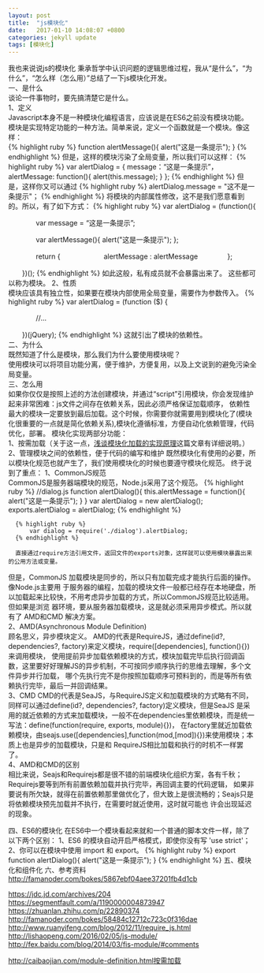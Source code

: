 ```yaml
---
layout: post
title:  "js模块化"
date:   2017-01-10 14:08:07 +0800
categories: jekyll update
tags: [模块化]
---
```

我也来说说js的模块化
	秉承哲学中认识问题的逻辑思维过程，我从“是什么”，“为什么”，“怎么样（怎么用）”总结了一下js模块化开发。  
	一、是什么  
	谈论一件事物时，要先搞清楚它是什么。  
	1、定义  
	Javascript本身不是一种模块化编程语言，应该说是在ES6之前没有模块功能。  
	模块是实现特定功能的一种方法。简单来说，定义一个函数就是一个模块。像这样：  
	{% highlight ruby %}
	function alertMessage(){
		alert("这是一条提示");
	}
	{% endhighlight %} 
	但是，这样的模块污染了全局变量，所以我们可以这样：
	{% highlight ruby %}
	var alertDialog = {
		message：“这是一条提示”，
		alertMessage: function(){
			alert(this.message);
		}
	};
	{% endhighlight %} 
	但是，这样你又可以通过
	{% highlight ruby %}
	alertDialog.message = "这不是一条提示"；
	{% endhighlight %} 
	将模块的内部属性修改，这不是我们愿意看到的。所以，有了如下方式：
	{% highlight ruby %}
	var alertDialog = (function(){

　　　　var message = “这是一条提示”;

　　　　var alertMessage(){
		alert("这是一条提示");
	   };

　　　　return {
　　　　　　alertMessage : alertMessage
　　　　};

　　})();
   {% endhighlight %}
   如此这般，私有成员就不会暴露出来了。 
   这些都可以称为模块。
   2、性质  
   模块应该具有独立性，如果要在模块内部使用全局变量，需要作为参数传入。
   {% highlight ruby %}
   var alertDialog = (function ($) {

　　　　//...

　　})(jQuery);
   {% endhighlight %}
   这就引出了模块的依赖性。  
   二、为什么  
   既然知道了什么是模块，那么我们为什么要使用模块呢？  
   使用模块可以将项目功能分离，便于维护，方便复用，以及上文说到的避免污染全局变量。  
   三、怎么用   
   	  如果你仅仅是按照上述的方法创建模块，并通过“script”引用模块，你会发现维护起来非常困难：js文件之间存在依赖关系，因此必须严格保证加载顺序，
   依赖性最大的模块一定要放到最后加载。这个时候，你需要你就需要用到模块化了(模块化很重要的一点就是简化依赖关系),模块化遵循标准，方便自动化依赖管理，代码优化，部署。
   	  模块化实现两部分功能：  
   1、按需加载（关于这一点，[浅谈模块化加载的实现原理]这篇文章有详细说明。）  
   2、管理模块之间的依赖性，便于代码的编写和维护
   	  既然模块化有使用的必要，所以模块化规范也就产生了，我们使用模块化的时候也要遵守模块化规范。
      终于说到了重点：
      1、CommonJS规范  
      CommonJS是服务器端模块的规范，Node.js采用了这个规范。
 	  {% highlight ruby %}
 	  //dialog.js
      	function alertDialog(){
      		this.alertMessage = function(){
				alert("这是一条提示");
			}
		}
		var alertDialog = new alertDialog();
        exports.alertDialog = alertDialog;
      {% endhighlight %}
      
      {% highlight ruby %}
       	  var dialog = require('./dialog').alertDialog;
	  {% endhighlight %}
	  
	  直接通过require方法引用文件，返回文件的exports对象，这样就可以使用模块暴露出来的公用方法或变量。  
   但是，CommonJS 加载模块是同步的，所以只有加载完成才能执行后面的操作。像Node.js主要用
   于服务器的编程，加载的模块文件一般都已经存在本地硬盘，所以加载起来比较快，不用考虑异步加载的方式，所以CommonJS规范比较适用。但如果是浏览
   器环境，要从服务器加载模块，这是就必须采用异步模式。所以就有了 AMD和CMD 解决方案。  
  2、AMD(Asynchronous Module Definition)  
  顾名思义，异步模块定义。
  AMD的代表是RequireJS，通过define(id?, dependencies?, factory)来定义模块，require([dependencies], function(){})来调用模块，
  使用提前异步加载依赖模块的方式，模块加载完毕后执行回调函数，这里要好好理解JS的异步机制，不可按同步顺序执行的思维去理解，多个文件异步并行加载，
  哪个先执行完不是你按照加载顺序可预料到的，而是等所有依赖执行完毕，最后一并回调结果。  
  3、CMD
  CMD的代表是SeaJS，与RequireJS定义和加载模块的方式略有不同，同样可以通过define(id?, dependencies?, factory)定义模块，但是SeaJS
  是采用的就近依赖的方式来加载模块，一般不在dependencies里依赖模块，而是统一写法：define(function(require, exports, module){})，
  在factory里就近加载依赖模块，由seajs.use([dependencies],function(mod,[mod]){})来使用模块；本质上也是异步的加载模块，只是和
  RequireJS相比加载和执行的时机不一样罢了。  
  4、AMD和CMD的区别  
  相比来说，Seajs和Requirejs都是很不错的前端模块化组织方案，各有千秋；Requirejs要等到所有前置依赖加载并执行完毕，再回调主要的代码逻辑，
  如果非要说有所欠缺，就得在前置依赖那里做优化了，但大致上是很流畅的；Seajs只是将依赖模块预先加载并不执行，在需要时就近使用，这时就可能也
  许会出现延迟的现象。
	  
	  
	  
	  
	  
   四、ES6的模块化
   在ES6中一个模块看起来就和一个普通的脚本文件一样，除了以下两个区别：
        1、ES6 的模块自动开启严格模式，即使你没有写 'use strict'；
       	2、你可以在模块中使用 import 和 export。
	{% highlight ruby %}
          	export function alertDialog(){
				alert("这是一条提示");
    		}
	{% endhighlight %}
   五、模块化和组件化
   六、参考资料
   http://famanoder.com/bokes/5867ebf04aee37201fb4d1cb


[浅谈模块化加载的实现原理]: http://caibaojian.com/module-definition.html

https://jdc.jd.com/archives/204
https://segmentfault.com/a/1190000004873947
https://zhuanlan.zhihu.com/p/22890374
http://famanoder.com/bokes/58484c12712c723c0f316dae
http://www.ruanyifeng.com/blog/2012/11/require_js.html
http://lishaopeng.com/2016/02/05/js-module/
http://fex.baidu.com/blog/2014/03/fis-module/#comments

http://caibaojian.com/module-definition.html按需加载